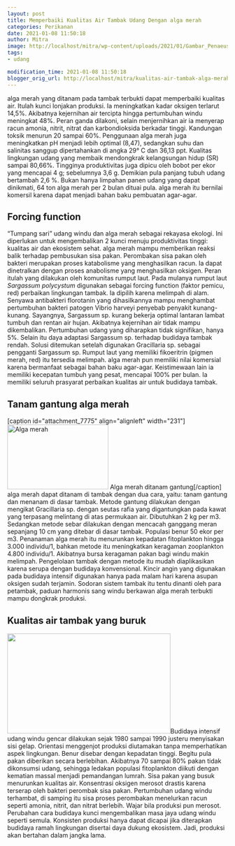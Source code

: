 ```yaml
---
layout: post
title: Memperbaiki Kualitas Air Tambak Udang Dengan alga merah
categories: Perikanan
date: 2021-01-08 11:50:18
author: Mitra
image: http://localhost/mitra/wp-content/uploads/2021/01/Gambar_Penaeusmonodon_1024x651.jpg
tags:
- udang

modification_time: 2021-01-08 11:50:18
blogger_orig_url: http://localhost/mitra/kualitas-air-tambak-alga-merah.html
---
```


alga merah yang ditanam pada tambak terbukti dapat memperbaiki kualitas air. Itulah kunci lonjakan produksi. Ia meningkatkan kadar oksigen terlarut 14,5%. Akibatnya kejernihan air tercipta hingga pertumbuhan windu meningkat 48%.
Peran ganda dilakoni, selain menjernihkan air ia menyerap racun amonia, nitrit, nitrat dan karbondioksida berkadar tinggi. Kandungan toksik menurun 20 sampai 60%. Penggunaan alga merah juga meningkatkan pH menjadi lebih optimal (8,47), sedangkan suhu dan salinitas sanggup dipertahankan di angka 29° C dan 36,13 ppt.
Kualitas lingkungan udang yang membaik mendongkrak kelangsungan hidup (SR) sampai 80,66%. Tingginya produktivitas juga dipicu oleh bobot per ekor yang mencapai 4 g; sebelumnya 3,6 g. Demikian pula panjang tubuh udang bertambah 2,6 %.
Bukan hanya limpahan panen udang yang dapat dinikmati, 64 ton alga merah per 2 bulan dituai pula. alga merah itu bernilai komersil karena dapat menjadi bahan baku pembuatan agar-agar.
<h2 id="Forcing">Forcing function</h2>
“Tumpang sari” udang windu dan alga merah sebagai rekayasa ekologi. Ini diperlukan untuk mengembalikan 2 kunci menuju produktivitas tinggi: kualitas air dan ekosistem sehat. alga merah mampu memberikan reaksi balik terhadap pembusukan sisa pakan.
Perombakan sisa pakan oleh bakteri merupakan proses katabolisme yang menghasilkan racun. Ia dapat dinetralkan dengan proses anabolisme yang menghasilkan oksigen. Peran itulah yang dilakukan oleh komunitas rumput laut.
Pada mulanya rumput laut <i>Sargassum polycystum</i> digunakan sebagai forcing function (faktor pemicu, red) perbaikan lingkungan tambak. Ia dipilih karena melimpah di alam. Senyawa antibakteri florotanin yang dihasilkannya mampu menghambat pertumbuhan bakteri patogen Vibrio harveyi penyebab penyakit kunang-kunang. Sayangnya, Sargassum sp. kurang bekerja optimal lantaran lambat tumbuh dan rentan air hujan.
Akibatnya kejernihan air tidak mampu dikembalikan. Pertumbuhan udang yang diharapkan tidak signifikan, hanya 5%. Selain itu daya adaptasi Sargassum sp. terhadap budidaya tambak rendah.
Solusi ditemukan setelah digunakan Gracillaria sp. sebagai pengganti Sargassum sp. Rumput laut yang memiliki fikoeritrin (pigmen merah, red) itu tersedia melimpah. alga merah pun memiliki nilai komersial karena bermanfaat sebagai bahan baku agar-agar. Keistimewaan lain ia memiliki kecepatan tumbuh yang pesat, mencapai 100% per bulan. Ia memiliki seluruh prasyarat perbaikan kualitas air untuk budidaya tambak.
<h2 id="Tanam">Tanam gantung alga merah</h2>
[caption id="attachment_7775" align="alignleft" width="231"]<a href="http://127.0.0.1/mitra/wp-content/uploads/2021/01/Gambar_ganggang_1024x656.jpg"><img class="wp-image-7775" src="http://127.0.0.1/mitra/wp-content/uploads/2021/01/Gambar_ganggang_1024x656.jpg" alt="Alga merah" width="231" height="148" /></a> Alga merah ditanam gantung[/caption]
alga merah dapat ditanam di tambak dengan dua cara, yaitu: tanam gantung dan menanam di dasar tambak. Metode gantung dilakukan dengan mengikat Gracillaria sp. dengan seutas rafia yang digantungkan pada kawat yang terpasang melintang di atas permukaan air.
Dibutuhkan 2 kg per m3. Sedangkan metode sebar dilakukan dengan mencacah ganggang meran sepanjang 10 cm yang ditebar di dasar tambak.
Populasi benur 50 ekor per m3. Penanaman alga merah itu menurunkan kepadatan fitoplankton hingga 3.000 individu/1, bahkan metode itu meningkatkan keragaman zooplankton 4.800 individu/1. Akibatnya bursa keragaman pakan bagi windu makin melimpah.
Pengelolaan tambak dengan metode itu mudah diaplikasikan karena serupa dengan budidaya konvensional. Kincir angin yang digunakan pada budidaya intensif digunakan hanya pada malam hari karena asupan oksigen sudah terjamin. Sodoran sistem tambak itu tentu dinanti oleh para petambak, paduan harmonis sang windu berkawan alga merah terbukti mampu dongkrak produksi.
<h2 id="Kualitas">Kualitas air tambak yang buruk</h2>
<a href="http://127.0.0.1/mitra/wp-content/uploads/2021/01/Gambar_Penaeusmonodon1_1024x629.jpg"><img class="alignleft wp-image-7774" src="http://127.0.0.1/mitra/wp-content/uploads/2021/01/Gambar_Penaeusmonodon1_1024x629.jpg" alt="" width="373" height="229" /></a>Budidaya intensif udang windu gencar dilakukan sejak 1980 sampai 1990 justeru menyisakan sisi gelap. Orientasi menggenjot produksi diutamakan tanpa memperhatikan aspek lingkungan.
Benur disebar dengan kepadatan tinggi. Begitu pula pakan diberikan secara berlebihan. Akibatnya 70 sampai 80% pakan tidak dikonsumsi udang, sehingga ledakan populasi fitoplankton diikuti dengan kematian massal menjadi pemandangan lumrah.
Sisa pakan yang busuk menurunkan kualitas air. Konsentrasi oksigen merosot drastis karena terserap oleh bakteri perombak sisa pakan. Pertumbuhan udang windu terhambat, di samping itu sisa proses perombakan
menelurkan racun seperti amonia, nitrit, dan nitrat berlebih. Wajar bila produksi pun merosot.
Perubahan cara budidaya kunci mengembalikan masa jaya udang windu seperti semula. Konsisten produksi hanya dapat dicapai jika diterapkan budidaya ramah lingkungan disertai daya dukung ekosistem. Jadi, produksi akan bertahan dalam jangka lama.
